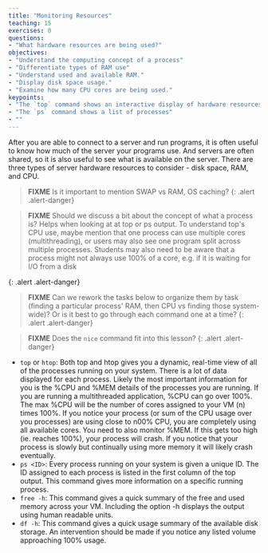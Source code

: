 ```yaml
---
title: "Monitoring Resources"
teaching: 15
exercises: 0
questions:
- "What hardware resources are being used?"
objectives:
- "Understand the computing concept of a process"
- "Differentiate types of RAM use"
- "Understand used and available RAM."
- "Display disk space usage."
- "Examine how many CPU cores are being used."
keypoints:
- "The `top` command shows an interactive display of hardware resources."
- "The `ps` command shows a list of processes"
- ""
---
```


After you are able to connect to a server and run programs, it is often useful to know how much of the server your programs use.  And servers are often shared, so it is also useful to see what is available on the server. There are three types of server hardware resources to consider - disk space, RAM, and CPU.

>  <span class="glyphicon glyphicon-warning-sign"></span> **FIXME** Is
>  it important to mention SWAP vs RAM, OS caching?
{: .alert .alert-danger}

>  <span class="glyphicon glyphicon-warning-sign"></span> **FIXME**
>  Should we discuss a bit about the concept of what a process is?
>  Helps when looking at at top or ps output.  To understand top's CPU
>  use, maybe mention that one process can use multiple cores
>  (multithreading), or users may also see one program split across
>  multiple processes.  Students may also need to be aware that a
>  process might not always use 100% of a core, e.g. if it is waiting
>  for I/O from a disk

{: .alert .alert-danger}

>  <span class="glyphicon glyphicon-warning-sign"></span> **FIXME**
>  Can we rework the tasks below to organize them by task (finding a
>  particular process' RAM, then CPU vs finding those system-wide)?
>  Or is it best to go through each command one at a time?
{: .alert .alert-danger}

>  <span class="glyphicon glyphicon-warning-sign"></span> **FIXME**
>  Does the `nice` command fit into this lesson?
{: .alert .alert-danger}



* `top` or `htop`: Both top and htop gives you a dynamic, real-time view of all of the processes running on your system. There is a lot of data displayed for each process. Likely the most important information for you is the %CPU and %MEM details of the processes you are running. If you are running a multithreaded application, %CPU can go over 100%. The max %CPU will be the number of cores assigned to your VM (n) times 100%. If you notice your process (or sum of the CPU usage over you processes) are using close to n00% CPU, you are completely using all available cores. You need to also monitor %MEM. If this gets too high (ie. reaches 100%), your process will crash. If you notice that your process is slowly but continually using more memory it will likely crash eventually.
* `ps <ID>`: Every process running on your system is given a unique ID. The ID assigned to each process is listed in the first column of the top output. This command gives more information on a specific running process.
* `free -h`: This command gives a quick summary of the free and used memory across your VM. Including the option -h displays the output using human readable units.
* `df -h`: This command gives a quick usage summary of the available disk storage. An intervention should be made if you notice any listed volume approaching 100% usage.

